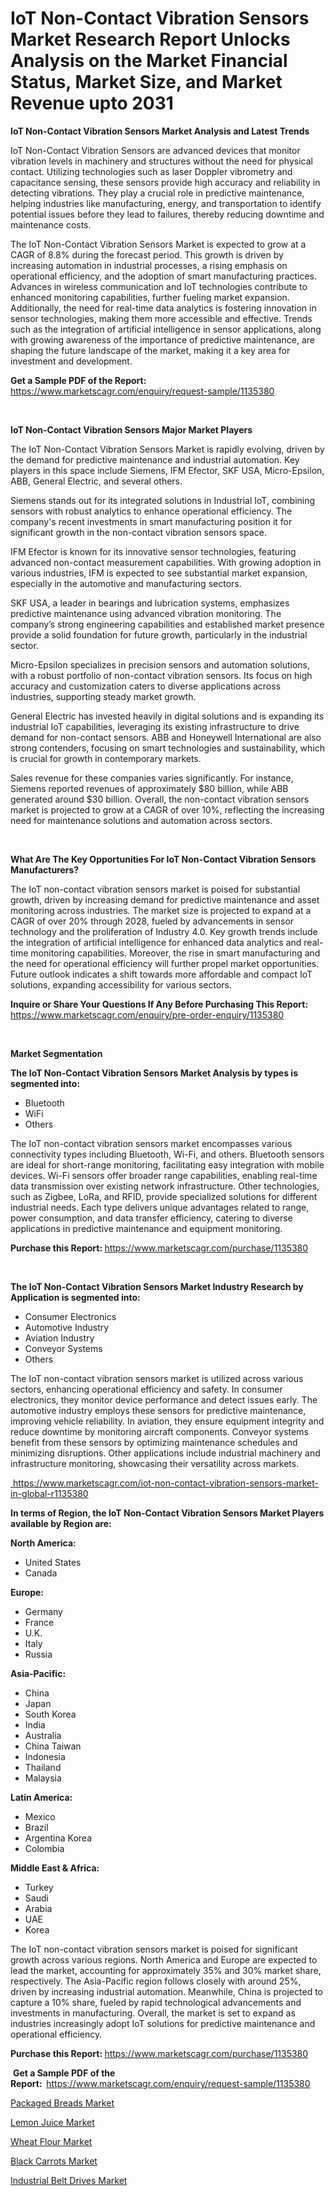 <p><h1>IoT Non-Contact Vibration Sensors Market Research Report Unlocks Analysis on the Market Financial Status, Market Size, and Market Revenue upto 2031</h1></p><p><strong>IoT Non-Contact Vibration Sensors Market Analysis and Latest Trends</strong></p>
<p><p>IoT Non-Contact Vibration Sensors are advanced devices that monitor vibration levels in machinery and structures without the need for physical contact. Utilizing technologies such as laser Doppler vibrometry and capacitance sensing, these sensors provide high accuracy and reliability in detecting vibrations. They play a crucial role in predictive maintenance, helping industries like manufacturing, energy, and transportation to identify potential issues before they lead to failures, thereby reducing downtime and maintenance costs.</p><p>The IoT Non-Contact Vibration Sensors Market is expected to grow at a CAGR of 8.8% during the forecast period. This growth is driven by increasing automation in industrial processes, a rising emphasis on operational efficiency, and the adoption of smart manufacturing practices. Advances in wireless communication and IoT technologies contribute to enhanced monitoring capabilities, further fueling market expansion. Additionally, the need for real-time data analytics is fostering innovation in sensor technologies, making them more accessible and effective. Trends such as the integration of artificial intelligence in sensor applications, along with growing awareness of the importance of predictive maintenance, are shaping the future landscape of the market, making it a key area for investment and development.</p></p>
<p><strong>Get a Sample PDF of the Report:&nbsp;</strong> <a href="https://www.marketscagr.com/enquiry/request-sample/1135380?utm_campaign=1259&utm_medium=2&utm_source=Github&utm_content=ia&utm_term=09102024&utm_id=iot-non-contact-vibration-sensors">https://www.marketscagr.com/enquiry/request-sample/1135380</a></p>
<p>&nbsp;</p>
<p><strong>IoT Non-Contact Vibration Sensors Major Market Players</strong></p>
<p><p>The IoT Non-Contact Vibration Sensors Market is rapidly evolving, driven by the demand for predictive maintenance and industrial automation. Key players in this space include Siemens, IFM Efector, SKF USA, Micro-Epsilon, ABB, General Electric, and several others. </p><p>Siemens stands out for its integrated solutions in Industrial IoT, combining sensors with robust analytics to enhance operational efficiency. The company's recent investments in smart manufacturing position it for significant growth in the non-contact vibration sensors space. </p><p>IFM Efector is known for its innovative sensor technologies, featuring advanced non-contact measurement capabilities. With growing adoption in various industries, IFM is expected to see substantial market expansion, especially in the automotive and manufacturing sectors.</p><p>SKF USA, a leader in bearings and lubrication systems, emphasizes predictive maintenance using advanced vibration monitoring. The company’s strong engineering capabilities and established market presence provide a solid foundation for future growth, particularly in the industrial sector.</p><p>Micro-Epsilon specializes in precision sensors and automation solutions, with a robust portfolio of non-contact vibration sensors. Its focus on high accuracy and customization caters to diverse applications across industries, supporting steady market growth.</p><p>General Electric has invested heavily in digital solutions and is expanding its industrial IoT capabilities, leveraging its existing infrastructure to drive demand for non-contact sensors. ABB and Honeywell International are also strong contenders, focusing on smart technologies and sustainability, which is crucial for growth in contemporary markets.</p><p>Sales revenue for these companies varies significantly. For instance, Siemens reported revenues of approximately $80 billion, while ABB generated around $30 billion. Overall, the non-contact vibration sensors market is projected to grow at a CAGR of over 10%, reflecting the increasing need for maintenance solutions and automation across sectors.</p></p>
<p>&nbsp;</p>
<p><strong>What Are The Key Opportunities For IoT Non-Contact Vibration Sensors Manufacturers?</strong></p>
<p><p>The IoT non-contact vibration sensors market is poised for substantial growth, driven by increasing demand for predictive maintenance and asset monitoring across industries. The market size is projected to expand at a CAGR of over 20% through 2028, fueled by advancements in sensor technology and the proliferation of Industry 4.0. Key growth trends include the integration of artificial intelligence for enhanced data analytics and real-time monitoring capabilities. Moreover, the rise in smart manufacturing and the need for operational efficiency will further propel market opportunities. Future outlook indicates a shift towards more affordable and compact IoT solutions, expanding accessibility for various sectors.</p></p>
<p><strong>Inquire or Share Your Questions If Any Before Purchasing This Report:</strong> <a href="https://www.marketscagr.com/enquiry/pre-order-enquiry/1135380?utm_campaign=1259&utm_medium=2&utm_source=Github&utm_content=ia&utm_term=09102024&utm_id=iot-non-contact-vibration-sensors">https://www.marketscagr.com/enquiry/pre-order-enquiry/1135380</a></p>
<p>&nbsp;</p>
<p><strong>Market Segmentation</strong></p>
<p><strong>The IoT Non-Contact Vibration Sensors Market Analysis by types is segmented into:</strong></p>
<p><ul><li>Bluetooth</li><li>WiFi</li><li>Others</li></ul></p>
<p><p>The IoT non-contact vibration sensors market encompasses various connectivity types including Bluetooth, Wi-Fi, and others. Bluetooth sensors are ideal for short-range monitoring, facilitating easy integration with mobile devices. Wi-Fi sensors offer broader range capabilities, enabling real-time data transmission over existing network infrastructure. Other technologies, such as Zigbee, LoRa, and RFID, provide specialized solutions for different industrial needs. Each type delivers unique advantages related to range, power consumption, and data transfer efficiency, catering to diverse applications in predictive maintenance and equipment monitoring.</p></p>
<p><strong>Purchase this Report:&nbsp;</strong><a href="https://www.marketscagr.com/purchase/1135380?utm_campaign=1259&utm_medium=2&utm_source=Github&utm_content=ia&utm_term=09102024&utm_id=iot-non-contact-vibration-sensors">https://www.marketscagr.com/purchase/1135380</a></p>
<p>&nbsp;</p>
<p><strong>The IoT Non-Contact Vibration Sensors Market Industry Research by Application is segmented into:</strong></p>
<p><ul><li>Consumer Electronics</li><li>Automotive Industry</li><li>Aviation Industry</li><li>Conveyor Systems</li><li>Others</li></ul></p>
<p><p>The IoT non-contact vibration sensors market is utilized across various sectors, enhancing operational efficiency and safety. In consumer electronics, they monitor device performance and detect issues early. The automotive industry employs these sensors for predictive maintenance, improving vehicle reliability. In aviation, they ensure equipment integrity and reduce downtime by monitoring aircraft components. Conveyor systems benefit from these sensors by optimizing maintenance schedules and minimizing disruptions. Other applications include industrial machinery and infrastructure monitoring, showcasing their versatility across markets.</p></p>
<p><a href="https://www.marketscagr.com/iot-non-contact-vibration-sensors-market-in-global-r1135380?utm_campaign=1259&utm_medium=2&utm_source=Github&utm_content=ia&utm_term=09102024&utm_id=iot-non-contact-vibration-sensors">&nbsp;https://www.marketscagr.com/iot-non-contact-vibration-sensors-market-in-global-r1135380</a></p>
<p><strong>In terms of Region, the IoT Non-Contact Vibration Sensors Market Players available by Region are:</strong></p>
<p>
    <p> <strong> North America: </strong>
        <ul>
            <li>United States</li>
            <li>Canada</li>
        </ul>
        </p> 
    <p> <strong> Europe: </strong>
        <ul>
            <li>Germany</li>
            <li>France</li>
            <li>U.K.</li>
            <li>Italy</li>
            <li>Russia</li>
        </ul>
        </p> 
    <p> <strong> Asia-Pacific: </strong>
        <ul>
            <li>China</li>
            <li>Japan</li>
            <li>South Korea</li>
            <li>India</li>
            <li>Australia</li>
            <li>China Taiwan</li>
            <li>Indonesia</li>
            <li>Thailand</li>
            <li>Malaysia</li>
        </ul>
        </p> 
    <p> <strong> Latin America: </strong>
        <ul>
            <li>Mexico</li>
            <li>Brazil</li>
            <li>Argentina Korea</li>
            <li>Colombia</li>
        </ul>
        </p> 
    <p> <strong> Middle East & Africa: </strong>
        <ul>
            <li>Turkey</li>
            <li>Saudi</li>
            <li>Arabia</li>
            <li>UAE</li>
            <li>Korea</li>
        </ul>
    </p>
    </p>
<p><p>The IoT non-contact vibration sensors market is poised for significant growth across various regions. North America and Europe are expected to lead the market, accounting for approximately 35% and 30% market share, respectively. The Asia-Pacific region follows closely with around 25%, driven by increasing industrial automation. Meanwhile, China is projected to capture a 10% share, fueled by rapid technological advancements and investments in manufacturing. Overall, the market is set to expand as industries increasingly adopt IoT solutions for predictive maintenance and operational efficiency.</p></p>
<p><strong>Purchase this Report: </strong><a href="https://www.marketscagr.com/purchase/1135380?utm_campaign=1259&utm_medium=2&utm_source=Github&utm_content=ia&utm_term=09102024&utm_id=iot-non-contact-vibration-sensors">https://www.marketscagr.com/purchase/1135380</a></p>
<p>&nbsp;<strong>Get a Sample PDF of the Report:&nbsp;&nbsp;</strong><a href="https://www.marketscagr.com/enquiry/request-sample/1135380?utm_campaign=1259&utm_medium=2&utm_source=Github&utm_content=ia&utm_term=09102024&utm_id=iot-non-contact-vibration-sensors">https://www.marketscagr.com/enquiry/request-sample/1135380</a></p>
<p><strong></strong></p>
<p><p><a href="https://issuu.com/reportprime-2/docs/packaged-breads-market-size-2030.pp_4a930c3b10827d?utm_campaign=1259&utm_medium=2&utm_source=Github&utm_content=ia&utm_term=09102024&utm_id=iot-non-contact-vibration-sensors">Packaged Breads Market</a></p><p><a href="https://issuu.com/reportprime-2/docs/lemon-juice-market-size-2030.pptx_02421584929b09?utm_campaign=1259&utm_medium=2&utm_source=Github&utm_content=ia&utm_term=09102024&utm_id=iot-non-contact-vibration-sensors">Lemon Juice Market</a></p><p><a href="https://www.linkedin.com/pulse/deep-dive-wheat-flour-market-itstrends-segmentation-competitive-ln6qe?utm_campaign=1259&utm_medium=2&utm_source=Github&utm_content=ia&utm_term=09102024&utm_id=iot-non-contact-vibration-sensors">Wheat Flour Market</a></p><p><a href="https://www.linkedin.com/pulse/global-black-carrots-market-trends-forecasts-strategic-analysis-vsb8e?utm_campaign=1259&utm_medium=2&utm_source=Github&utm_content=ia&utm_term=09102024&utm_id=iot-non-contact-vibration-sensors">Black Carrots Market</a></p><p><a href="https://www.linkedin.com/pulse/emerging-industrial-belt-drives-market-opportunities-analysis-1deoe?utm_campaign=1259&utm_medium=2&utm_source=Github&utm_content=ia&utm_term=09102024&utm_id=iot-non-contact-vibration-sensors">Industrial Belt Drives Market</a></p></p>
